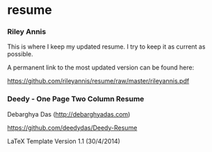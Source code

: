 # resume

### Riley Annis

This is where I keep my updated resume. I try to keep it as current as possible.

A permanent link to the most updated version can be found here:

https://github.com/rileyannis/resume/raw/master/rileyannis.pdf

### Deedy - One Page Two Column Resume

Debarghya Das (http://debarghyadas.com)

https://github.com/deedydas/Deedy-Resume

LaTeX Template Version 1.1 (30/4/2014)
